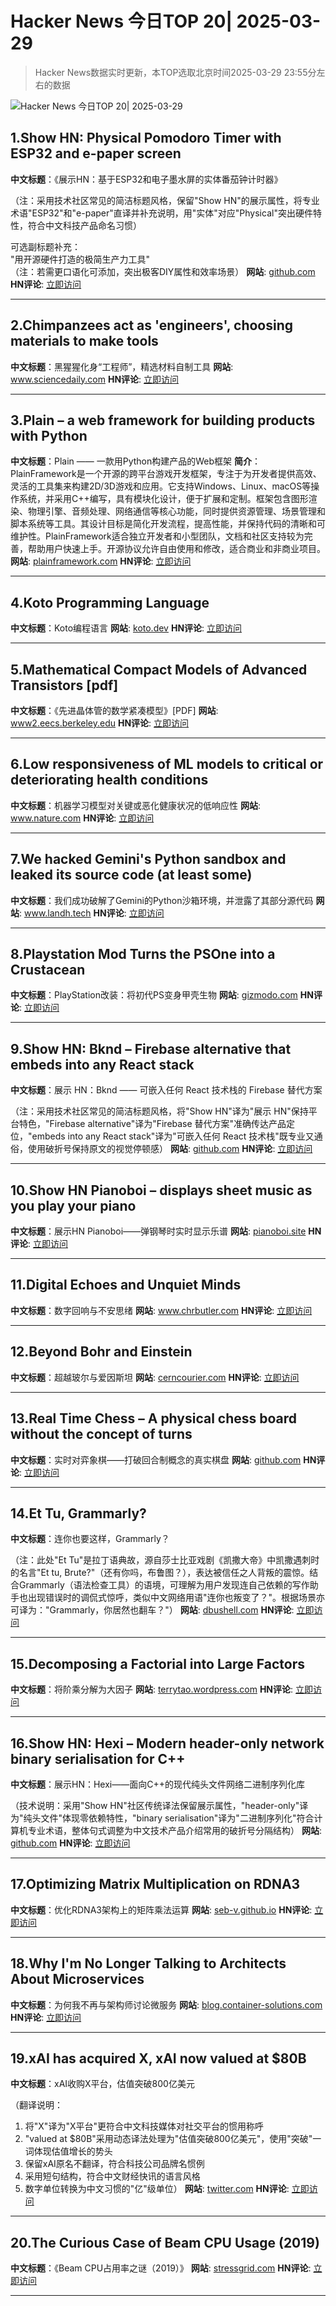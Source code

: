 # Hacker News 今日TOP 20| 2025-03-29

> Hacker News数据实时更新，本TOP选取北京时间2025-03-29 23:55分左右的数据

![Hacker News 今日TOP 20| 2025-03-29](https://img.chuhaix.com/2024/0910_imageFile-1665440404179-628424718_1725901191.png)

## 1.Show HN: Physical Pomodoro Timer with ESP32 and e-paper screen
**中文标题**：《展示HN：基于ESP32和电子墨水屏的实体番茄钟计时器》  

（注：采用技术社区常见的简洁标题风格，保留"Show HN"的展示属性，将专业术语"ESP32"和"e-paper"直译并补充说明，用"实体"对应"Physical"突出硬件特性，符合中文科技产品命名习惯）  

可选副标题补充：  
"用开源硬件打造的极简生产力工具"  
（注：若需更口语化可添加，突出极客DIY属性和效率场景）
**网站**:  <a href='https://github.com/Rukenshia/pomodoro' target='_blank' rel='nofollow'>github.com</a>
**HN评论**:  <a href='https://news.ycombinator.com/item?id=43514383&utm_source=www.chuhaix.com' target='_blank' rel='nofollow'>立即访问</a>

---

## 2.Chimpanzees act as 'engineers', choosing materials to make tools
**中文标题**：黑猩猩化身“工程师”，精选材料自制工具
**网站**:  <a href='https://www.sciencedaily.com/releases/2025/03/250324142002.htm' target='_blank' rel='nofollow'>www.sciencedaily.com</a>
**HN评论**:  <a href='https://news.ycombinator.com/item?id=43471907&utm_source=www.chuhaix.com' target='_blank' rel='nofollow'>立即访问</a>

---

## 3.Plain – a web framework for building products with Python
**中文标题**：Plain —— 一款用Python构建产品的Web框架
**简介**：PlainFramework是一个开源的跨平台游戏开发框架，专注于为开发者提供高效、灵活的工具集来构建2D/3D游戏和应用。它支持Windows、Linux、macOS等操作系统，并采用C++编写，具有模块化设计，便于扩展和定制。框架包含图形渲染、物理引擎、音频处理、网络通信等核心功能，同时提供资源管理、场景管理和脚本系统等工具。其设计目标是简化开发流程，提高性能，并保持代码的清晰和可维护性。PlainFramework适合独立开发者和小型团队，文档和社区支持较为完善，帮助用户快速上手。开源协议允许自由使用和修改，适合商业和非商业项目。
**网站**:  <a href='https://plainframework.com/' target='_blank' rel='nofollow'>plainframework.com</a>
**HN评论**:  <a href='https://news.ycombinator.com/item?id=43512589&utm_source=www.chuhaix.com' target='_blank' rel='nofollow'>立即访问</a>

---

## 4.Koto Programming Language
**中文标题**：Koto编程语言
**网站**:  <a href='https://koto.dev/' target='_blank' rel='nofollow'>koto.dev</a>
**HN评论**:  <a href='https://news.ycombinator.com/item?id=43514915&utm_source=www.chuhaix.com' target='_blank' rel='nofollow'>立即访问</a>

---

## 5.Mathematical Compact Models of Advanced Transistors [pdf]
**中文标题**：《先进晶体管的数学紧凑模型》[PDF]
**网站**:  <a href='https://www2.eecs.berkeley.edu/Pubs/TechRpts/2018/EECS-2018-24.pdf' target='_blank' rel='nofollow'>www2.eecs.berkeley.edu</a>
**HN评论**:  <a href='https://news.ycombinator.com/item?id=43513397&utm_source=www.chuhaix.com' target='_blank' rel='nofollow'>立即访问</a>

---

## 6.Low responsiveness of ML models to critical or deteriorating health conditions
**中文标题**：机器学习模型对关键或恶化健康状况的低响应性
**网站**:  <a href='https://www.nature.com/articles/s43856-025-00775-0' target='_blank' rel='nofollow'>www.nature.com</a>
**HN评论**:  <a href='https://news.ycombinator.com/item?id=43482792&utm_source=www.chuhaix.com' target='_blank' rel='nofollow'>立即访问</a>

---

## 7.We hacked Gemini's Python sandbox and leaked its source code (at least some)
**中文标题**：我们成功破解了Gemini的Python沙箱环境，并泄露了其部分源代码
**网站**:  <a href='https://www.landh.tech/blog/20250327-we-hacked-gemini-source-code/' target='_blank' rel='nofollow'>www.landh.tech</a>
**HN评论**:  <a href='https://news.ycombinator.com/item?id=43508418&utm_source=www.chuhaix.com' target='_blank' rel='nofollow'>立即访问</a>

---

## 8.Playstation Mod Turns the PSOne into a Crustacean
**中文标题**：PlayStation改装：将初代PS变身甲壳生物
**网站**:  <a href='https://gizmodo.com/the-carcinisation-of-playstation-is-complete-say-hello-to-playstacean-2000579934' target='_blank' rel='nofollow'>gizmodo.com</a>
**HN评论**:  <a href='https://news.ycombinator.com/item?id=43470416&utm_source=www.chuhaix.com' target='_blank' rel='nofollow'>立即访问</a>

---

## 9.Show HN: Bknd – Firebase alternative that embeds into any React stack
**中文标题**：展示 HN：Bknd —— 可嵌入任何 React 技术栈的 Firebase 替代方案

（注：采用技术社区常见的简洁标题风格，将"Show HN"译为"展示 HN"保持平台特色，"Firebase alternative"译为"Firebase 替代方案"准确传达产品定位，"embeds into any React stack"译为"可嵌入任何 React 技术栈"既专业又通俗，使用破折号保持原文的视觉停顿感）
**网站**:  <a href='https://github.com/bknd-io/bknd' target='_blank' rel='nofollow'>github.com</a>
**HN评论**:  <a href='https://news.ycombinator.com/item?id=43471838&utm_source=www.chuhaix.com' target='_blank' rel='nofollow'>立即访问</a>

---

## 10.Show HN Pianoboi – displays sheet music as you play your piano
**中文标题**：展示HN Pianoboi——弹钢琴时实时显示乐谱
**网站**:  <a href='https://pianoboi.site' target='_blank' rel='nofollow'>pianoboi.site</a>
**HN评论**:  <a href='https://news.ycombinator.com/item?id=43506951&utm_source=www.chuhaix.com' target='_blank' rel='nofollow'>立即访问</a>

---

## 11.Digital Echoes and Unquiet Minds
**中文标题**：数字回响与不安思绪
**网站**:  <a href='https://www.chrbutler.com/digital-echoes-and-unquiet-minds' target='_blank' rel='nofollow'>www.chrbutler.com</a>
**HN评论**:  <a href='https://news.ycombinator.com/item?id=43509548&utm_source=www.chuhaix.com' target='_blank' rel='nofollow'>立即访问</a>

---

## 12.Beyond Bohr and Einstein
**中文标题**：超越玻尔与爱因斯坦
**网站**:  <a href='https://cerncourier.com/beyond-bohr-and-einstein/' target='_blank' rel='nofollow'>cerncourier.com</a>
**HN评论**:  <a href='https://news.ycombinator.com/item?id=43489173&utm_source=www.chuhaix.com' target='_blank' rel='nofollow'>立即访问</a>

---

## 13.Real Time Chess – A physical chess board without the concept of turns
**中文标题**：实时对弈象棋——打破回合制概念的真实棋盘
**网站**:  <a href='https://github.com/misprit7/real-time-chess' target='_blank' rel='nofollow'>github.com</a>
**HN评论**:  <a href='https://news.ycombinator.com/item?id=43514695&utm_source=www.chuhaix.com' target='_blank' rel='nofollow'>立即访问</a>

---

## 14.Et Tu, Grammarly?
**中文标题**：连你也要这样，Grammarly？  

（注：此处"Et Tu"是拉丁语典故，源自莎士比亚戏剧《凯撒大帝》中凯撒遇刺时的名言"Et tu, Brute?"（还有你吗，布鲁图？），表达被信任之人背叛的震惊。结合Grammarly（语法检查工具）的语境，可理解为用户发现连自己依赖的写作助手也出现错误时的调侃式惊呼，类似中文网络用语"连你也叛变了？"。根据场景亦可译为："Grammarly，你居然也翻车？"）
**网站**:  <a href='https://dbushell.com/2025/03/29/et-tu-grammarly/' target='_blank' rel='nofollow'>dbushell.com</a>
**HN评论**:  <a href='https://news.ycombinator.com/item?id=43514308&utm_source=www.chuhaix.com' target='_blank' rel='nofollow'>立即访问</a>

---

## 15.Decomposing a Factorial into Large Factors
**中文标题**：将阶乘分解为大因子
**网站**:  <a href='https://terrytao.wordpress.com/2025/03/26/decomposing-a-factorial-into-large-factors/' target='_blank' rel='nofollow'>terrytao.wordpress.com</a>
**HN评论**:  <a href='https://news.ycombinator.com/item?id=43506238&utm_source=www.chuhaix.com' target='_blank' rel='nofollow'>立即访问</a>

---

## 16.Show HN: Hexi – Modern header-only network binary serialisation for C++
**中文标题**：展示HN：Hexi——面向C++的现代纯头文件网络二进制序列化库

（技术说明：采用"Show HN"社区传统译法保留展示属性，"header-only"译为"纯头文件"体现零依赖特性，"binary serialisation"译为"二进制序列化"符合计算机专业术语，整体句式调整为中文技术产品介绍常用的破折号分隔结构）
**网站**:  <a href='https://github.com/EmberEmu/Hexi' target='_blank' rel='nofollow'>github.com</a>
**HN评论**:  <a href='https://news.ycombinator.com/item?id=43508061&utm_source=www.chuhaix.com' target='_blank' rel='nofollow'>立即访问</a>

---

## 17.Optimizing Matrix Multiplication on RDNA3
**中文标题**：优化RDNA3架构上的矩阵乘法运算
**网站**:  <a href='https://seb-v.github.io/optimization/update/2025/01/20/Fast-GPU-Matrix-multiplication.html' target='_blank' rel='nofollow'>seb-v.github.io</a>
**HN评论**:  <a href='https://news.ycombinator.com/item?id=43469535&utm_source=www.chuhaix.com' target='_blank' rel='nofollow'>立即访问</a>

---

## 18.Why I'm No Longer Talking to Architects About Microservices
**中文标题**：为何我不再与架构师讨论微服务
**网站**:  <a href='https://blog.container-solutions.com/why-im-no-longer-talking-to-architects-about-microservices' target='_blank' rel='nofollow'>blog.container-solutions.com</a>
**HN评论**:  <a href='https://news.ycombinator.com/item?id=43515563&utm_source=www.chuhaix.com' target='_blank' rel='nofollow'>立即访问</a>

---

## 19.xAI has acquired X, xAI now valued at $80B
**中文标题**：xAI收购X平台，估值突破800亿美元

（翻译说明：
1. 将"X"译为"X平台"更符合中文科技媒体对社交平台的惯用称呼
2. "valued at $80B"采用动态译法处理为"估值突破800亿美元"，使用"突破"一词体现估值增长的势头
3. 保留xAI原名不翻译，符合科技公司品牌名惯例
4. 采用短句结构，符合中文财经快讯的语言风格
5. 数字单位转换为中文习惯的"亿"级单位）
**网站**:  <a href='https://twitter.com/elonmusk/status/1905731750275510312' target='_blank' rel='nofollow'>twitter.com</a>
**HN评论**:  <a href='https://news.ycombinator.com/item?id=43509923&utm_source=www.chuhaix.com' target='_blank' rel='nofollow'>立即访问</a>

---

## 20.The Curious Case of Beam CPU Usage (2019)
**中文标题**：《Beam CPU占用率之谜（2019）》
**网站**:  <a href='https://stressgrid.com/blog/beam_cpu_usage/' target='_blank' rel='nofollow'>stressgrid.com</a>
**HN评论**:  <a href='https://news.ycombinator.com/item?id=43475982&utm_source=www.chuhaix.com' target='_blank' rel='nofollow'>立即访问</a>

---

